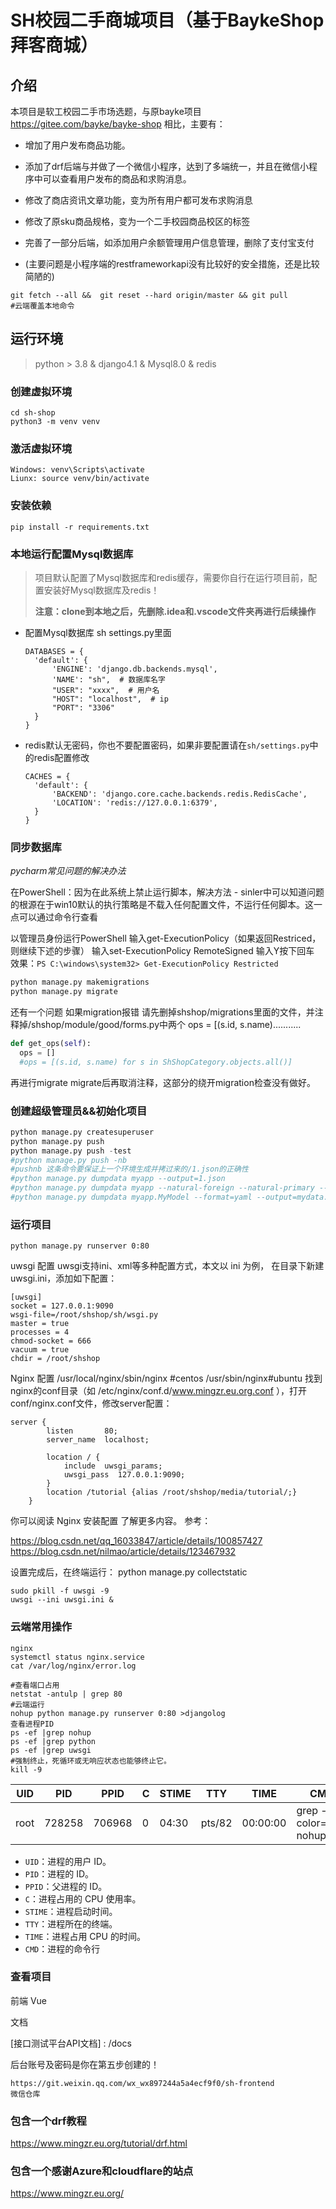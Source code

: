 # SH校园二手商城项目（基于BaykeShop拜客商城）

## 介绍

本项目是软工校园二手市场选题，与原bayke项目 https://gitee.com/bayke/bayke-shop 相比，主要有：

* 增加了用户发布商品功能。

* 添加了drf后端与并做了一个微信小程序，达到了多端统一，并且在微信小程序中可以查看用户发布的商品和求购消息。

* 修改了商店资讯文章功能，变为所有用户都可发布求购消息

* 修改了原sku商品规格，变为一个二手校园商品校区的标签

* 完善了一部分后端，如添加用户余额管理用户信息管理，删除了支付宝支付
* (主要问题是小程序端的restframeworkapi没有比较好的安全措施，还是比较简陋的)

```
git fetch --all &&  git reset --hard origin/master && git pull
#云端覆盖本地命令
```

## 运行环境

> python > 3.8 & django4.1 & Mysql8.0 & redis

### 创建虚拟环境

```
cd sh-shop
python3 -m venv venv
```

### 激活虚拟环境

```
Windows: venv\Scripts\activate
Liunx: source venv/bin/activate
```

### 安装依赖

```
pip install -r requirements.txt
```

### 本地运行配置Mysql数据库

> 项目默认配置了Mysql数据库和redis缓存，需要你自行在运行项目前，配置安装好Mysql数据库及redis！
>
> **注意：clone到本地之后，先删除.idea和.vscode文件夹再进行后续操作**

- 配置Mysql数据库
  sh settings.py里面

  ```
  DATABASES = {
    'default': {
        'ENGINE': 'django.db.backends.mysql',
        'NAME': "sh",  # 数据库名字
        "USER": "xxxx",  # 用户名
        "HOST": "localhost",  # ip
        "PORT": "3306"
    }
  }
  ```

- redis默认无密码，你也不要配置密码，如果非要配置请在`sh/settings.py`中的redis配置修改

  ```
  CACHES = {
    'default': {
        'BACKEND': 'django.core.cache.backends.redis.RedisCache',
        'LOCATION': 'redis://127.0.0.1:6379',
    }
  }
  ```

### 同步数据库

*pycharm常见问题的解决办法*

在PowerShell：因为在此系统上禁止运行脚本，解决方法 - sinler中可以知道问题的根源在于win10默认的执行策略是不载入任何配置文件，不运行任何脚本。这一点可以通过命令行查看

以管理员身份运行PowerShell
输入get-ExecutionPolicy（如果返回Restriced，则继续下述的步骤）
输入set-ExecutionPolicy RemoteSigned
输入Y按下回车
效果：`PS C:\windows\system32> Get-ExecutionPolicy
Restricted`

```bash
python manage.py makemigrations
python manage.py migrate
```
还有一个问题 如果migration报错
请先删掉shshop/migrations里面的文件，并注释掉/shshop/module/good/forms.py中两个 ops = [(s.id, s.name)...........
```python
def get_ops(self):
  ops = []
  #ops = [(s.id, s.name) for s in ShShopCategory.objects.all()]
```
再进行migrate migrate后再取消注释，这部分的绕开migration检查没有做好。

### 创建超级管理员&&初始化项目

```python
python manage.py createsuperuser
python manage.py push
python manage.py push -test
#python manage.py push -nb
#pushnb 这条命令要保证上一个环境生成并拷过来的/1.json的正确性
#python manage.py dumpdata myapp --output=1.json
#python manage.py dumpdata myapp --natural-foreign --natural-primary --output=1.json
#python manage.py dumpdata myapp.MyModel --format=yaml --output=mydata.yaml
```



### 运行项目

```
python manage.py runserver 0:80
```

uwsgi 配置
uwsgi支持ini、xml等多种配置方式，本文以 ini 为例， 在目录下新建uwsgi.ini，添加如下配置：
```
[uwsgi]
socket = 127.0.0.1:9090
wsgi-file=/root/shshop/sh/wsgi.py
master = true
processes = 4
chmod-socket = 666
vacuum = true
chdir = /root/shshop

```
Nginx 配置
/usr/local/nginx/sbin/nginx #centos
 /usr/sbin/nginx#ubuntu
找到nginx的conf目录（如 /etc/nginx/conf.d/www.mingzr.eu.org.conf ），打开conf/nginx.conf文件，修改server配置：
```
server {
        listen       80;
        server_name  localhost;

        location / {
            include  uwsgi_params;
            uwsgi_pass  127.0.0.1:9090;
        }
        location /tutorial {alias /root/shshop/media/tutorial/;}
    }
  ```
你可以阅读 Nginx 安装配置 了解更多内容。
参考：

https://blog.csdn.net/qq_16033847/article/details/100857427
https://blog.csdn.net/nilmao/article/details/123467932

设置完成后，在终端运行：
python manage.py collectstatic
```
sudo pkill -f uwsgi -9
uwsgi --ini uwsgi.ini &

````
### 云端常用操作

```
nginx
systemctl status nginx.service
cat /var/log/nginx/error.log

#查看端口占用
netstat -antulp | grep 80
#云端运行
nohup python manage.py runserver 0:80 >djangolog
查看进程PID
ps -ef |grep nohup
ps -ef |grep python
ps -ef |grep uwsgi
#强制终止，死循环或无响应状态也能够终止它。
kill -9
```

| UID  | PID    | PPID   | C   | STIME | TTY    | TIME     | CMD                     |
| ---- | ------ | ------ | --- | ----- | ------ | -------- | ----------------------- |
| root | 728258 | 706968 | 0   | 04:30 | pts/82 | 00:00:00 | grep --color=auto nohup |

- `UID`：进程的用户 ID。
- `PID`：进程的 ID。
- `PPID`：父进程的 ID。
- `C`：进程占用的 CPU 使用率。
- `STIME`：进程启动时间。
- `TTY`：进程所在的终端。
- `TIME`：进程占用 CPU 的时间。
- `CMD`：进程的命令行

### 查看项目

前端
Vue



文档

[接口测试平台API文档] : /docs

后台账号及密码是你在第五步创建的！

```
https://git.weixin.qq.com/wx_wx897244a5a4ecf9f0/sh-frontend
微信仓库
```

### 包含一个drf教程

https://www.mingzr.eu.org/tutorial/drf.html

### 包含一个感谢Azure和cloudflare的站点

https://www.mingzr.eu.org/